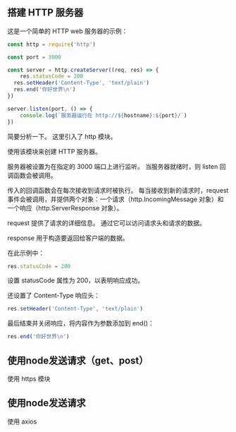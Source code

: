 ## 搭建 HTTP 服务器
这是一个简单的 HTTP web 服务器的示例：

```js
const http = require('http')

const port = 3000

const server = http.createServer((req, res) => {
    res.statusCode = 200
  res.setHeader('Content-Type', 'text/plain')
  res.end('你好世界\n')
})

server.listen(port, () => {
    console.log(`服务器运行在 http://${hostname}:${port}/`)
})
```

简要分析一下。 这里引入了 http 模块。

使用该模块来创建 HTTP 服务器。

服务器被设置为在指定的 3000 端口上进行监听。 当服务器就绪时，则 listen 回调函数会被调用。

传入的回调函数会在每次接收到请求时被执行。 每当接收到新的请求时，request 事件会被调用，并提供两个对象：一个请求（http.IncomingMessage 对象）和一个响应（http.ServerResponse 对象）。

request 提供了请求的详细信息。 通过它可以访问请求头和请求的数据。

response 用于构造要返回给客户端的数据。

在此示例中：

```js
res.statusCode = 200
```
设置 statusCode 属性为 200，以表明响应成功。

还设置了 Content-Type 响应头：

```js
res.setHeader('Content-Type', 'text/plain')
```
最后结束并关闭响应，将内容作为参数添加到 end()：

```js
res.end('你好世界\n')
```
## 使用node发送请求（get、post）
使用 https 模块
## 使用node发送请求
使用 axios